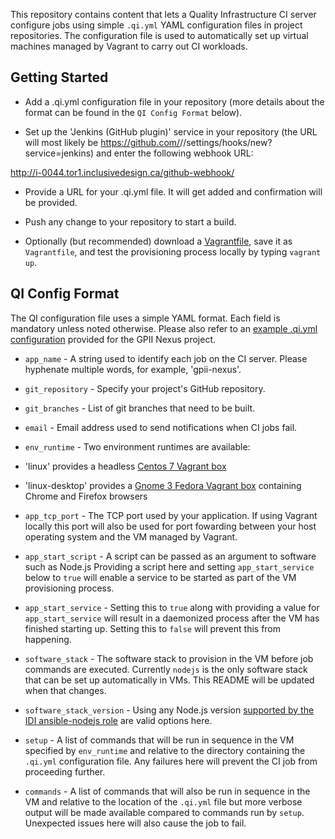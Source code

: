 This repository contains content that lets a Quality Infrastructure CI server configure jobs using simple ``.qi.yml`` YAML configuration files in project repositories. The configuration file is used to automatically set up virtual machines managed by Vagrant to carry out CI workloads.

## Getting Started

* Add a .qi.yml configuration file in your repository (more details about the format can be found in the ``QI Config Format`` below).

* Set up the 'Jenkins (GitHub plugin)' service in your repository (the URL will most likely be https://github.com/<user name>/<repo name>/settings/hooks/new?service=jenkins) and enter the following webhook URL:

http://i-0044.tor1.inclusivedesign.ca/github-webhook/

* Provide a URL for your .qi.yml file. It will get added and confirmation will be provided.

* Push any change to your repository to start a build.

* Optionally (but recommended) download a [Vagrantfile](https://raw.githubusercontent.com/avtar/qi-config/master/files/Vagrantfile.linux), save it as ``Vagrantfile``, and test the provisioning process locally by typing ``vagrant up``.

## QI Config Format

The QI configuration file uses a simple YAML format. Each field is mandatory unless noted otherwise. Please also refer to an [example .qi.yml configuration](https://github.com/avtar/qi-config/blob/master/files/.qi.yml.example) provided for the GPII Nexus project.

* ``app_name`` - A string used to identify each job on the CI server. Please hyphenate multiple words, for example, 'gpii-nexus'.

* ``git_repository`` - Specify your project's GitHub repository. 

* ``git_branches`` - List of git branches that need to be built.

* ``email`` - Email address used to send notifications when CI jobs fail.

* ``env_runtime`` - Two environment runtimes are available: 
* 'linux' provides a headless [Centos 7 Vagrant box](https://github.com/idi-ops/packer-centos)
* 'linux-desktop' provides a [Gnome 3 Fedora Vagrant box](https://github.com/idi-ops/packer-fedora) containing Chrome and Firefox browsers

* ``app_tcp_port`` - The TCP port used by your application. If using Vagrant locally this port will also be used for port fowarding between your host operating system and the VM managed by Vagrant. 

* ``app_start_script`` - A script can be passed as an argument to software such as Node.js Providing a script here and setting ``app_start_service`` below to ``true`` will enable a service to be started as part of the VM provisioning process.

* ``app_start_service`` - Setting this to ``true`` along with providing a value for ``app_start_service`` will result in a daemonized process after the VM has finished starting up. Setting this to ``false`` will prevent this from happening.

* ``software_stack`` - The software stack to provision in the VM before job commands are executed. Currently ``nodejs`` is the only software stack that can be set up automatically in VMs. This README will be updated when that changes.

* ``software_stack_version`` - Using any Node.js version [supported by the IDI ansible-nodejs role](https://github.com/idi-ops/ansible-nodejs/blob/master/vars/RedHat.yml#L10-L60) are valid options here.

* ``setup`` - A list of commands that will be run in sequence in the VM specified by ``env_runtime`` and relative to the directory containing the ``.qi.yml`` configuration file. Any failures here will prevent the CI job from proceeding further.

* ``commands`` - A list of commands that will also be run in sequence in the VM and relative to the location of the ``.qi.yml`` file but more verbose output will be made available compared to commands run by ``setup``. Unexpected issues here will also cause the job to fail.
